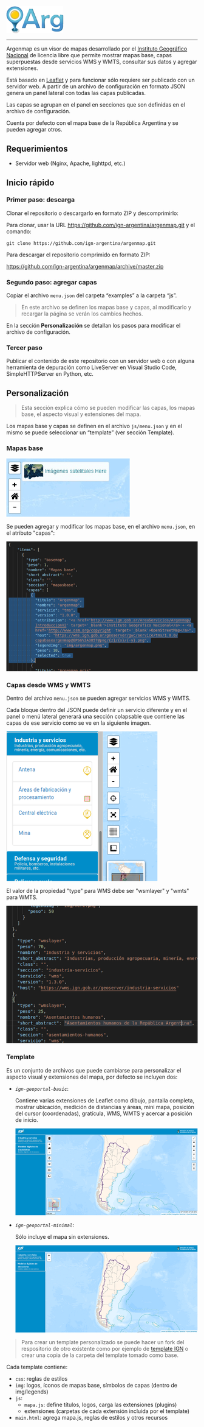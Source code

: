 <img width="150" src="img/logo-transparente.png" alt="Argenmap" />

---

Argenmap es un visor de mapas desarrollado por el [Instituto Geográfico Nacional](https://www.ign.gob.ar) de licencia libre que permite mostrar mapas base, capas superpuestas desde servicios WMS y WMTS, consultar sus datos y agregar extensiones.

Está basado en [Leaflet](https://leafletjs.com/) y para funcionar sólo requiere ser publicado con un servidor web. A partir de un archivo de configuración en formato JSON genera un panel lateral con todas las capas publicadas. 

Las capas se agrupan en el panel en secciones que son definidas en el archivo de configuración.

Cuenta por defecto con el mapa base de la República Argentina y se pueden agregar otros.

## Requerimientos

- Servidor web (Nginx, Apache, lighttpd, etc.)

## Inicio rápido

### Primer paso: descarga

Clonar el repositorio o descargarlo en formato ZIP y descomprimirlo:

Para clonar, usar la URL https://github.com/ign-argentina/argenmap.git
y el comando:

    git clone https://github.com/ign-argentina/argenmap.git

Para descargar el repositorio comprimido en formato ZIP: 

https://github.com/ign-argentina/argenmap/archive/master.zip

### Segundo paso: agregar capas

Copiar el archivo `menu.json` del carpeta “examples” a la carpeta “js”.

> En este archivo se definen los mapas base y capas, al modificarlo y recargar la página se verán los cambios hechos.

En la sección **Personalización** se detallan los pasos para modificar el archivo de configuración.
### Tercer paso 

Publicar el contenido de este repositorio con un servidor web o con alguna herramienta de depuración como LiveServer en Visual Studio Code, SimpleHTTPServer en Python, etc.

## Personalización

   > Esta sección explica cómo se pueden modificar las capas, los mapas base, el aspecto visual y extensiones del mapa.

Los mapas base y capas se definen en el archivo `js/menu.json` y en el mismo se puede seleccionar un “template” (ver sección Template). 

### Mapas base

![selector de mapas base](img/mapabase.jpeg)

Se pueden agregar y modificar los mapas base, en el archivo `menu.json`, en el atributo "capas":

![definición de mapa base en menu.json](img/mapabasejson.png)

### Capas desde WMS y WMTS

Dentro del archivo `menu.json` se pueden agregar servicios WMS y WMTS.

Cada bloque dentro del JSON puede definir un servicio diferente y en el panel o menú lateral generará una sección colapsable que contiene las capas de ese servicio como se ve en la siguiente imagen.

![secciones desplegables en el panel de capas](img/secciones.png)

El valor de la propiedad "type" para WMS debe ser "wsmlayer" y "wmts" para WMTS.

![definición de origenes de datos en menu.json](img/seccionjson.png)

### Template

Es un conjunto de archivos que puede cambiarse para personalizar el aspecto visual y extensiones del mapa, por defecto se incluyen dos:

+ *`ign-geoportal-basic`*: 

    Contiene varias extensiones de Leaflet como dibujo, pantalla completa, mostrar ubicación, medición de distancias y áreas, mini mapa, posición del cursor (coordenadas), gratícula, WMS, WMTS y acercar a posición de inicio.

    ![temlate argenmap basic](img/argenmap-basic.png)

+ *`ign-geoportal-minimal`*:
    
    Sólo incluye el mapa sin extensiones.
    
    ![temlate argenmap minimal](img/argenmap-minimal.png)

> Para crear un template personalizado se puede hacer un fork del respositorio de otro existente como por ejemplo de [template IGN](https://github.com/ign-argentina/argenmap-leaflet-ign-tpl) o crear una copia de la carpeta del template tomado como base.

Cada template contiene:

+ `css`: reglas de estilos
+ `img`: logos, íconos de mapas base, símbolos de capas (dentro de img/legends)
+ `js`:
    + `mapa.js`: define títulos, logos, carga las extensiones (plugins)
    + extensiones (carpetas de cada extensión incluida por el template)
+ `main.html`: agrega mapa.js, reglas de estilos y otros recursos 